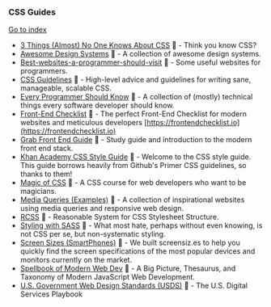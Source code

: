 ### CSS Guides
[Go to index](https://github.com/cdleon/awesome-front-end#index)
* [3 Things (Almost) No One Knows About CSS](https://www.sitepoint.com/3-things-almost-one-knows-css/) :gift_heart: - Think you know CSS?
* [Awesome Design Systems](https://github.com/alexpate/awesome-design-systems) :gift_heart: - A collection of awesome design systems.
* [Best-websites-a-programmer-should-visit](https://github.com/sdmg15/Best-websites-a-programmer-should-visit) :gift_heart: - Some useful websites for programmers.
* [CSS Guidelines](https://www.sitepoint.com/3-things-almost-one-knows-css/) :gift_heart: - High-level advice and guidelines for writing sane, manageable, scalable CSS.
* [Every Programmer Should Know](https://github.com/mr-mig/every-programmer-should-know) :gift_heart: - A collection of (mostly) technical things every software developer should know.
* [Front-End Checklist](https://github.com/thedaviddias/Front-End-Checklist) :gift_heart: - The perfect Front-End Checklist for modern websites and meticulous developers [https://frontendchecklist.io](https://frontendchecklist.io)
* [Grab Front End Guide](https://github.com/grab/front-end-guide) :gift_heart: - Study guide and introduction to the modern front end stack.
* [Khan Academy CSS Style Guide](https://github.com/Khan/style-guides/blob/master/style/css.md) :gift_heart: - Welcome to the CSS style guide. This guide borrows heavily from Github's Primer CSS guidelines, so thanks to them!
* [Magic of CSS](https://github.com/adamschwartz/magic-of-css) :gift_heart: - A CSS course for web developers who want to be magicians.
* [Media Queries (Examples)](http://mediaqueri.es/) :gift_heart: - A collection of inspirational websites using media queries and responsive web design.
* [RCSS](https://github.com/rstacruz/rscss) :gift_heart: - Reasonable System for CSS Stylesheet Structure.
* [Styling with SASS](http://juliocesar.github.io/styling-with-sass/) :gift_heart: - What most hate, perhaps without even knowing, is not CSS per se, but non-systematic styling.
* [Screen Sizes (SmartPhones)](http://screensiz.es/phone) :gift_heart: - We built screensiz.es to help you quickly find the screen specifications of the most popular devices and monitors currently on the market.
* [Spellbook of Modern Web Dev](https://github.com/dexteryy/spellbook-of-modern-webdev) :gift_heart: -  A Big Picture, Thesaurus, and Taxonomy of Modern JavaScript Web Development.
* [U.S. Government Web Design Standards (USDS)](https://github.com/usds/playbook) :gift_heart: - The U.S. Digital Services Playbook
